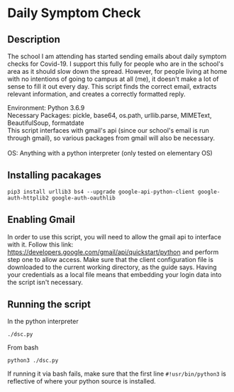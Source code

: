 # Daily Symptom Check

## Description
The school I am attending has started sending emails about daily symptom checks for Covid-19. I support this fully for people who are in the school's area as it should slow down the spread. However, for people living at home with no intentions of going to campus at all (me), it doesn't make a lot of sense to fill it out every day. This script finds the correct email, extracts relevant information, and creates a correctly formatted reply. 

Environment: Python 3.6.9 <br/>
Necessary Packages: pickle, base64, os.path, urllib.parse, MIMEText, BeautifulSoup, formatdate <br/>
This script interfaces with gmail's api (since our school's email is run through gmail), so various packages from gmail will also be necessary. <br/><br/>
OS: Anything with a python interpreter (only tested on elementary OS) <br/>

## Installing pacakages
```
pip3 install urllib3 bs4 --upgrade google-api-python-client google-auth-httplib2 google-auth-oauthlib
```

## Enabling Gmail

In order to use this script, you will need to allow the gmail api to interface with it. Follow this link: https://developers.google.com/gmail/api/quickstart/python and perform step one to allow access. Make sure that the client configuration file is downloaded to the current working directory, as the guide says. Having your credentials as a local file means that embedding your login data into the script isn't necessary.

## Running the script

In the python interpreter
```
./dsc.py
```

From bash 
```
python3 ./dsc.py
```
If running it via bash fails, make sure that the first line ```#!usr/bin/python3``` is reflective of where your python source is installed.



